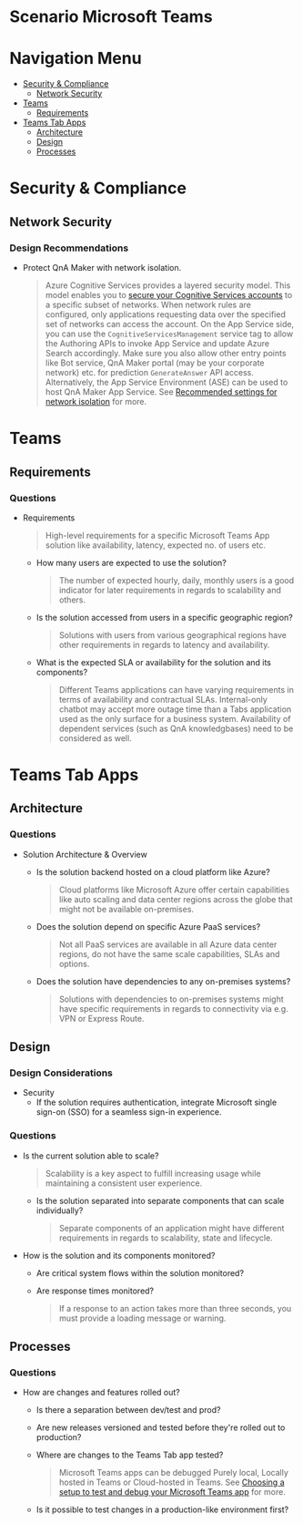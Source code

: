 # Scenario Microsoft Teams

# Navigation Menu

  - [Security &amp; Compliance](#Security--Compliance)
    - [Network Security](#Network-Security)
  - [Teams](#Teams)
    - [Requirements](#Requirements)
  - [Teams Tab Apps](#Teams-Tab-Apps)
    - [Architecture](#Architecture)
    - [Design](#Design)
    - [Processes](#Processes)
# Security &amp; Compliance
        
## Network Security
### Design Recommendations
* Protect QnA Maker with network isolation.
  > Azure Cognitive Services provides a layered security model. This model enables you to [secure your Cognitive Services accounts](https://docs.microsoft.com/azure/cognitive-services/cognitive-services-virtual-networks?tabs=portal) to a specific subset of networks. When network rules are configured, only applications requesting data over the specified set of networks can access the account. On the App Service side, you can use the `CognitiveServicesManagement` service tag to allow the Authoring APIs to invoke App Service and update Azure Search accordingly. Make sure you also allow other entry points like Bot service, QnA Maker portal (may be your corporate network) etc. for prediction `GenerateAnswer` API access. Alternatively, the App Service Environment (ASE) can be used to host QnA Maker App Service. See [Recommended settings for network isolation](https://docs.microsoft.com/azure/cognitive-services/qnamaker/how-to/set-up-qnamaker-service-azure?tabs=v1#recommended-settings-for-network-isolation) for more.
                            
# Teams
        
## Requirements
### Questions
* Requirements
  > High-level requirements for a specific Microsoft Teams App solution like availability, latency, expected no. of users etc.
                            
  - How many users are expected to use the solution?
    > The number of expected hourly, daily, monthly users is a good indicator for later requirements in regards to scalability and others.
                                
                            
  - Is the solution accessed from users in a specific geographic region?
    > Solutions with users from various geographical regions have other requirements in regards to latency and availability.
                                
                            
  - What is the expected SLA or availability for the solution and its components?
    > Different Teams applications can have varying requirements in terms of availability and contractual SLAs. Internal-only chatbot may accept more outage time than a Tabs application used as the only surface for a business system. Availability of dependent services (such as QnA knowledgbases) need to be considered as well.
                                
                            
# Teams Tab Apps
        
## Architecture
### Questions
* Solution Architecture &amp; Overview
  - Is the solution backend hosted on a cloud platform like Azure?
    > Cloud platforms like Microsoft Azure offer certain capabilities like auto scaling and data center regions across the globe that might not be available on-premises.
                                
                            
  - Does the solution depend on specific Azure PaaS services?
    > Not all PaaS services are available in all Azure data center regions, do not have the same scale capabilities, SLAs and options.
                                
                            
  - Does the solution have dependencies to any on-premises systems?
    > Solutions with dependencies to on-premises systems might have specific requirements in regards to connectivity via e.g. VPN or Express Route.
                                
                            
## Design
### Design Considerations
* Security
  - If the solution requires authentication, integrate Microsoft single sign-on (SSO) for a seamless sign-in experience.
                            
### Questions
* Is the current solution able to scale?
  > Scalability is a key aspect to fulfill increasing usage while maintaining a consistent user experience.
                            
  - Is the solution separated into separate components that can scale individually?
    > Separate components of an application might have different requirements in regards to scalability, state and lifecycle.
                                
                            
* How is the solution and its components monitored?
  - Are critical system flows within the solution monitored?
                            
  - Are response times monitored?
    > If a response to an action takes more than three seconds, you must provide a loading message or warning.
                                
                            
## Processes
### Questions
* How are changes and features rolled out?
  - Is there a separation between dev/test and prod?
                            
  - Are new releases versioned and tested before they&#39;re rolled out to production?
                            
  - Where are changes to the Teams Tab app tested?
    > Microsoft Teams apps can be debugged Purely local, Locally hosted in Teams or Cloud-hosted in Teams. See [Choosing a setup to test and debug your Microsoft Teams app](https://docs.microsoft.com/microsoftteams/platform/concepts/build-and-test/debug) for more.
                                
                            
  - Is it possible to test changes in a production-like environment first?
                            